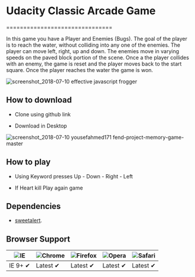 #  Udacity Classic Arcade Game 
===============================

In this game you have a Player and Enemies (Bugs). The goal of the player is to reach the water, without colliding into any one of the enemies. The player can move left, right, up and down. The enemies move in varying speeds on the paved block portion of the scene. Once a the player collides with an enemy, the game is reset and the player moves back to the start square. Once the player reaches the water the game is won.

![screenshot_2018-07-10 effective javascript frogger](https://user-images.githubusercontent.com/18569417/42517404-ea27712c-845f-11e8-921d-8e8f81d87931.png)

## How to download


* Clone using github link 


* Download in Desktop 

![screenshot_2018-07-10 yousefahmed171 fend-project-memory-game-master](https://user-images.githubusercontent.com/18569417/42517629-74e8010a-8460-11e8-9b54-f03fcedef0e2.png)


## How to play

- Using Keyword presses Up - Down - Right - Left

- If Heart kill Play again game


## Dependencies

*  [sweetalert](https://sweetalert.js.org/guides/).

## Browser Support

![IE](https://raw.github.com/alrra/browser-logos/master/internet-explorer/internet-explorer_48x48.png) | ![Chrome](https://raw.github.com/alrra/browser-logos/master/chrome/chrome_48x48.png) | ![Firefox](https://raw.github.com/alrra/browser-logos/master/firefox/firefox_48x48.png) | ![Opera](https://raw.github.com/alrra/browser-logos/master/opera/opera_48x48.png) | ![Safari](https://raw.github.com/alrra/browser-logos/master/safari/safari_48x48.png)
--- | --- | --- | --- | --- |
IE 9+ ✔ | Latest ✔ | Latest ✔ | Latest ✔ | Latest ✔ |